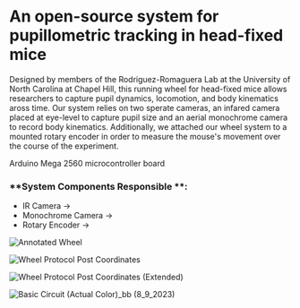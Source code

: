 # An open-source system for pupillometric tracking in head-fixed mice

Designed by members of the Rodriguez-Romaguera Lab at the University of North Carolina at Chapel Hill, this running wheel for head-fixed mice allows researchers to capture pupil dynamics, locomotion, and body kinematics aross time. Our system relies on two sperate cameras, an infared camera placed at eye-level to capture pupil size and an aerial monochrome camera to record body kinematics. Additionally, we attached our wheel system to a mounted rotary encoder in order to measure the mouse's movement over the course of the experiment. 


Arduino Mega 2560 microcontroller board

### **System Components Responsible **:
- IR Camera →
- Monochrome Camera →
- Rotary Encoder →



![Annotated Wheel](https://github.com/jovantormesvaquerano/Pupillometry-Wheel/assets/135740829/743abb41-5518-4917-9bde-c7935521df62)


![Wheel Protocol Post Coordinates](https://github.com/jovantormesvaquerano/Pupillometry-Wheel/assets/135740829/55f1cbfe-9d17-4efd-af8b-2df995eb98f9)


![Wheel Protocol Post Coordinates (Extended)](https://github.com/jovantormesvaquerano/Pupillometry-Wheel/assets/135740829/aff3a0a8-440d-4919-b445-9f0230324e19)


![Basic Circuit (Actual Color)_bb (8_9_2023)](https://github.com/jovantormesvaquerano/Pupillometry-Wheel/assets/135740829/442b6286-ca3d-4529-ac3e-d9e751978e69)

